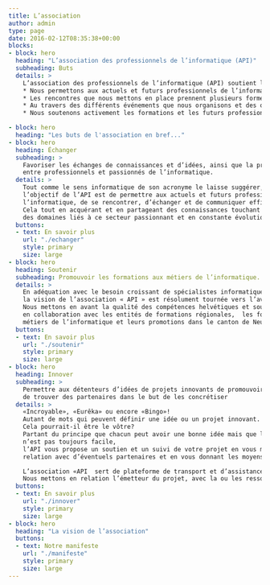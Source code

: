 ```yaml
---
title: L’association
author: admin
type: page
date: 2016-02-12T08:35:38+00:00
blocks:
- block: hero
  heading: "L’association des professionnels de l’informatique (API)"
  subheading: Buts
  details: >
    L’association des professionnels de l’informatique (API) soutient le secteur informatique dans le canton de Neuchâtel et au-delà.
    * Nous permettons aux actuels et futurs professionnels de l’informatique de se rencontrer dans un cadre convivial, prônant l’échange de connaissances et la création de contact.
    * Les rencontres que nous mettons en place prennent plusieurs formes, telles que des activités variées tournant autour du domaine de l’informatique (visites d’infrastructures / sites informatiques, etc.), plus précisément celle de séminaire comprenant diverses élocutions et interventions de professionnels, étudiants, partenaires et firmes, ainsi que des discussions thématiques concernant l’actualité du secteur.
    * Au travers des différents événements que nous organisons et des outils que nous mettons à disposition, nous souhaitons améliorer la prise de contact entre les différents acteurs du secteur informatique cantonal et nous nous engageons à faciliter leur rencontre.
    * Nous soutenons activement les formations et les futurs professionnels de notre secteur. Nous participons, en collaboration avec les différentes entités de formation régionales, à la promotion de la formation aux métiers de informatique et permettons aux étudiants des diverses filières liées de rejoindre gratuitement notre association.

- block: hero
  heading: "Les buts de l'association en bref..."
- block: hero
  heading: Échanger
  subheading: >
    Favoriser les échanges de connaissances et d’idées, ainsi que la prise de contact, 
    entre professionnels et passionnés de l’informatique.
  details: >
    Tout comme le sens informatique de son acronyme le laisse suggérer, 
    l’objectif de l’API est de permettre aux actuels et futurs professionnels de 
    l’informatique, de se rencontrer, d’échanger et de communiquer efficacement. 
    Cela tout en acquérant et en partageant des connaissances touchant à l’ensemble 
    des domaines liés à ce secteur passionnant et en constante évolution
  buttons:
  - text: En savoir plus
    url: "./echanger"
    style: primary
    size: large
- block: hero
  heading: Soutenir
  subheading: Promouvoir les formations aux métiers de l’informatique.
  details: >
    En adéquation avec le besoin croissant de spécialistes informatiques en Suisse,
    la vision de l’association « API » est résolument tournée vers l’avenir.
    Nous mettons en avant la qualité des compétences helvétiques et soutenons activement, 
    en collaboration avec les entités de formations régionales,  les formations aux 
    métiers de l’informatique et leurs promotions dans le canton de Neuchâtel et au-delà.
  buttons:
  - text: En savoir plus
    url: "./soutenir"
    style: primary
    size: large
- block: hero
  heading: Innover
  subheading: >
    Permettre aux détenteurs d’idées de projets innovants de promouvoir ceux-ci et 
    de trouver des partenaires dans le but de les concrétiser
  details: >
    «Incroyable», «Eurêka» ou encore «Bingo»! 
    Autant de mots qui peuvent définir une idée ou un projet innovant.
    Cela pourrait-il être le vôtre? 
    Partant du principe que chacun peut avoir une bonne idée mais que la matérialiser 
    n’est pas toujours facile,
    l’API vous propose un soutien et un suivi de votre projet en vous mettant en 
    relation avec d’éventuels partenaires et en vous donnant les moyens de le réaliser.

    L’association «API  sert de plateforme de transport et d’assistance à votre idée.
    Nous mettons en relation l’émetteur du projet, avec la ou les ressources qui peuvent participer à la concrétisation de celui-ci.
  buttons:
  - text: En savoir plus
    url: "./innover"
    style: primary
    size: large
- block: hero
  heading: "La vision de l’association"
  buttons:
  - text: Notre manifeste
    url: "./manifeste"
    style: primary
    size: large
---
```


